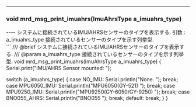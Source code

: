 ----  
<h3>void mrd_msg_print_imuahrs(ImuAhrsType a_imuahrs_type)</h3>
----  
システムに接続されているIMU/AHRSセンサーのタイプを表示する.  
引数 : a_imuahrs_type 接続されているセンサーのタイプを示す列挙型.  
  
<br>  
```  
/// @brief システムに接続されているIMU/AHRSセンサーのタイプを表示する.
/// @param a_imuahrs_type 接続されているセンサーのタイプを示す列挙型.
void mrd_msg_print_imuahrs(ImuAhrsType a_imuahrs_type) {
  Serial.print("IMU/AHRS Sensor mounted: ");

  switch (a_imuahrs_type) {
  case NO_IMU:
    Serial.println("None. ");
    break;
  case MPU6050_IMU:
    Serial.println("MPU6050(GY-521) ");
    break;
  case MPU9250_IMU:
    Serial.println("MPU9250(GY-6050/GY-9250) ");
    break;
  case BNO055_AHRS:
    Serial.println("BNO055 ");
    break;
  default:
    break;
  }
}
```  